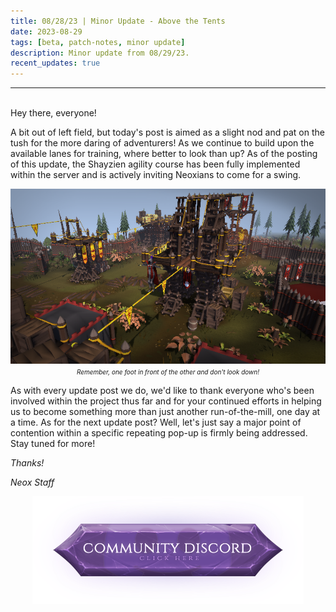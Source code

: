 ```yaml
---
title: 08/28/23 | Minor Update - Above the Tents
date: 2023-08-29
tags: [beta, patch-notes, minor update]
description: Minor update from 08/29/23.
recent_updates: true
---
```


***
<br>
Hey there, everyone!

A bit out of left field, but today's post is aimed as a slight nod and pat on the tush for the more daring of adventurers! As we continue to build upon the available lanes for training, where better to look than up? As of the posting of this update, the Shayzien agility course has been fully implemented within the server and is actively inviting Neoxians to come for a swing.
<div class="spacer-medium"></div>
<center><img src="/assets/img/updates/082923/shayzien2.png"><br>
<em><font size="1">Remember, one foot in front of the other and don't look down!</font></em></center>
<div class="spacer-medium"></div>

As with every update post we do, we'd like to thank everyone who's been involved within the project thus far and for your continued efforts in helping us to become something more than just another run-of-the-mill, one day at a time. As for the next update post? Well, let's just say a major point of contention within a specific repeating pop-up is firmly being addressed. Stay tuned for more!

<em>Thanks!

<em>Neox Staff<br>

<div class="spacer-medium"></div>
<center><a href="https://discord.com/invite/neoxps"><img src="/assets/img/JoinDiscord.png"></a></center>